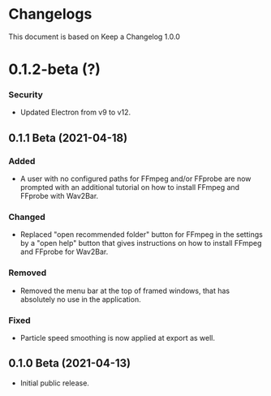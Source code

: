 # Changelogs
This document is based on Keep a Changelog 1.0.0

# 0.1.2-beta (?)

### Security
- Updated Electron from v9 to v12.

## 0.1.1 Beta (2021-04-18)

### Added
- A user with no configured paths for FFmpeg and/or FFprobe are now prompted with an additional tutorial
on how to install FFmpeg and FFprobe with Wav2Bar.

### Changed
- Replaced "open recommended folder" button for FFmpeg in the settings by a "open help" button
that gives instructions on how to install FFmpeg and FFprobe for Wav2Bar.

### Removed
- Removed the menu bar at the top of framed windows, that has absolutely no use in the application.

### Fixed
- Particle speed smoothing is now applied at export as well.

## 0.1.0 Beta (2021-04-13)
- Initial public release.
